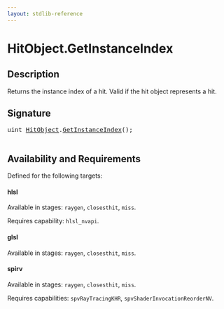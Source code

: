 ```yaml
---
layout: stdlib-reference
---
```


# HitObject\.GetInstanceIndex

## Description

Returns the instance index of a hit. Valid if the hit object represents a hit.




## Signature 

<pre>
<span class="code_keyword">uint</span> <a href="../index.html" class="code_type">HitObject</a>.<a href=".html">GetInstanceIndex</a>();

</pre>

## Availability and Requirements

Defined for the following targets:

#### hlsl
Available in stages: `raygen`, `closesthit`, `miss`.

Requires capability: `hlsl_nvapi`.
#### glsl
Available in stages: `raygen`, `closesthit`, `miss`.

#### spirv
Available in stages: `raygen`, `closesthit`, `miss`.

Requires capabilities: `spvRayTracingKHR`, `spvShaderInvocationReorderNV`.


